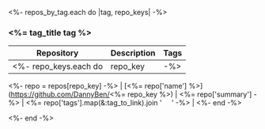 <%- repos_by_tag.each do |tag, repo_keys| -%>

### <%= tag_title tag %>

| Repository  | Description | Tags |
|-------------|-------------|------|
<%- repo_keys.each do |repo_key| -%>
<%- repo = repos[repo_key] -%>
| [<%= repo['name'] %>](https://github.com/DannyBen/<%= repo_key %>) | <%= repo['summary'] -%> | <%= repo['tags'].map(&:tag_to_link).join ' &nbsp;&nbsp;&nbsp; ' -%> |
<%- end -%>

<%- end -%>
